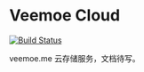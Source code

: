 # Veemoe Cloud

[![Build Status](https://cloud.drone.io/api/badges/Hentioe/veemoe-cloud/status.svg)](https://cloud.drone.io/Hentioe/veemoe-cloud)

veemoe.me 云存储服务，文档待写。
